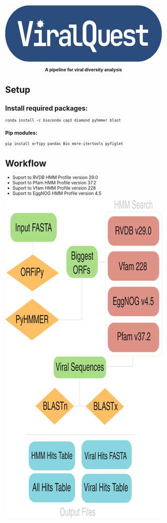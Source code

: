 <br>

<div align="center">

<img src="https://github.com/gabrielvpina/my_images/blob/main/viralquest.png" width="530" height="180">
  
  <p align="center">
    <strong>A pipeline for viral diversity analysis</strong>
  </p>
</div>

# Setup
## Install required packages:
```
conda install -c bioconda cap3 diamond pyhmmer blast
```
### Pip modules:
```
pip install orfipy pandas Bio more-itertools pyfiglet
```
# Workflow
* Suport to RVDB HMM Profile version 29.0
* Suport to Pfam HMM Profile version 37.2
* Suport to Vfam HMM Profile version 228
* Suport to EggNOG HMM Profile version 4.5

<img src="https://github.com/gabrielvpina/my_images/blob/main/vq-scheme.png" width="851" height="1018">



